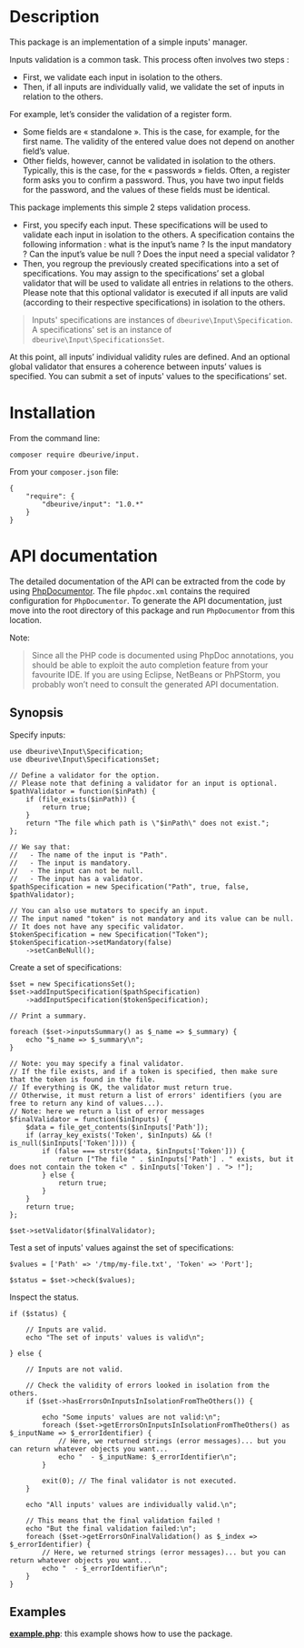 # Description

This package is an implementation of a simple inputs' manager.

Inputs validation is a common task. This process often involves two steps :

* First, we validate each input in isolation to the others.
* Then, if all inputs are individually valid, we validate the set of inputs in relation to the others.

For example, let’s consider the validation of a register form.

* Some fields are « standalone ». This is the case, for example, for the first name. The validity of the entered value does not depend on another field’s value.
* Other fields, however, cannot be validated in isolation to the others. Typically, this is the case, for the « passwords » fields. Often, a register form asks you to confirm a password. Thus, you have two input fields for the password, and the values of these fields must be identical.

This package implements this simple 2 steps validation process.

* First, you specify each input. These specifications will be used to validate each input in isolation to the others.
  A specification contains the following information : what is the input’s name ? Is the input mandatory ?
  Can the input’s value be null ? Does the input need a special validator ?
* Then, you regroup the previously created specifications into a set of specifications.
  You may assign to the specifications’ set a global validator that will be used to validate all entries in relations to the others.
  Please note that this optional validator is executed if all inputs are valid (according to their respective specifications) in isolation to the others. 

> Inputs' specifications are instances of `dbeurive\Input\Specification`.
> A specifications' set is an instance of `dbeurive\Input\SpecificationsSet`. 

At this point, all inputs’ individual validity rules are defined. And an optional global validator that ensures a coherence between inputs’ values is specified.
You can submit a set of inputs' values to the specifications’ set.

# Installation

From the command line:

    composer require dbeurive/input.

From your `composer.json` file:

    {
        "require": {
            "dbeurive/input": "1.0.*"
        }
    }

# API documentation

The detailed documentation of the API can be extracted from the code by using [PhpDocumentor](https://www.phpdoc.org/).
The file `phpdoc.xml` contains the required configuration for `PhpDocumentor`.
To generate the API documentation, just move into the root directory of this package and run `PhpDocumentor` from this location.

Note:

> Since all the PHP code is documented using PhpDoc annotations, you should be able to exploit the auto completion feature from your favourite IDE.
> If you are using Eclipse, NetBeans or PhPStorm, you probably won’t need to consult the generated API documentation.

## Synopsis

Specify inputs:

    use dbeurive\Input\Specification;
    use dbeurive\Input\SpecificationsSet;
    
    // Define a validator for the option.
    // Please note that defining a validator for an input is optional.
    $pathValidator = function($inPath) {
        if (file_exists($inPath)) {
            return true;
        }
        return "The file which path is \"$inPath\" does not exist.";
    };
    
    // We say that:
    //   - The name of the input is "Path".
    //   - The input is mandatory.
    //   - The input can not be null.
    //   - The input has a validator.
    $pathSpecification = new Specification("Path", true, false, $pathValidator);
    
    // You can also use mutators to specify an input.
    // The input named "token" is not mandatory and its value can be null.
    // It does not have any specific validator.
    $tokenSpecification = new Specification("Token");
    $tokenSpecification->setMandatory(false)
        ->setCanBeNull();

Create a set of specifications:

    $set = new SpecificationsSet();
    $set->addInputSpecification($pathSpecification)
        ->addInputSpecification($tokenSpecification);
        
    // Print a summary.
                
    foreach ($set->inputsSummary() as $_name => $_summary) {
        echo "$_name => $_summary\n";
    }
    
    // Note: you may specify a final validator.
    // If the file exists, and if a token is specified, then make sure that the token is found in the file.
    // If everything is OK, the validator must return true.
    // Otherwise, it must return a list of errors' identifiers (you are free to return any kind of values...).
    // Note: here we return a list of error messages
    $finalValidator = function($inInputs) {
        $data = file_get_contents($inInputs['Path']);
        if (array_key_exists('Token', $inInputs) && (! is_null($inInputs['Token']))) {
            if (false === strstr($data, $inInputs['Token'])) {
                return ["The file " . $inInputs['Path'] . " exists, but it does not contain the token <" . $inInputs['Token'] . "> !"];
            } else {
                return true;
            }
        }
        return true;
    };
    
    $set->setValidator($finalValidator);

Test a set of inputs' values against the set of specifications:

    $values = ['Path' => '/tmp/my-file.txt', 'Token' => 'Port'];
    
    $status = $set->check($values);

Inspect the status.

    if ($status) {
    
        // Inputs are valid.
        echo "The set of inputs' values is valid\n";
    
    } else {
    
        // Inputs are not valid.
    
        // Check the validity of errors looked in isolation from the others.
        if ($set->hasErrorsOnInputsInIsolationFromTheOthers()) {
    
            echo "Some inputs' values are not valid:\n";
            foreach ($set->getErrorsOnInputsInIsolationFromTheOthers() as $_inputName => $_errorIdentifier) {
                // Here, we returned strings (error messages)... but you can return whatever objects you want...
                echo "  - $_inputName: $_errorIdentifier\n";
            }
    
            exit(0); // The final validator is not executed.
        }
    
        echo "All inputs' values are individually valid.\n";
    
        // This means that the final validation failed !
        echo "But the final validation failed:\n";
        foreach ($set->getErrorsOnFinalValidation() as $_index => $_errorIdentifier) {
            // Here, we returned strings (error messages)... but you can return whatever objects you want...
            echo "  - $_errorIdentifier\n";
        }
    }
    
## Examples

**[example.php](https://github.com/dbeurive/input/blob/master/examples/example.php)**: this example shows how to use the package.



